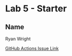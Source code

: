 # Lab 5 - Starter

## Name
Ryan Wright

[GitHub Actions Issue Link](https://github.com/RyProgrammer/github-actions-for-ci/issues/7#issue-1034288821)
